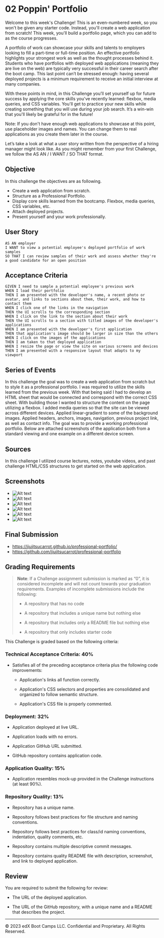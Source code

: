 # 02 Poppin' Portfolio

Welcome to this week's Challenge! This is an even-numbered week, so you won't be given any starter code. Instead, you'll create a web application from scratch! This week, you'll build a portfolio page, which you can add to as the course progresses.

A portfolio of work can showcase your skills and talents to employers looking to fill a part-time or full-time position. An effective portfolio highlights your strongest work as well as the thought processes behind it. Students who have portfolios with deployed web applications (meaning they are live on the web) are typically very successful in their career search after the boot camp. This last point can’t be stressed enough: having several deployed projects is a minimum requirement to receive an initial interview at many companies.

With these points in mind, in this Challenge you’ll set yourself up for future success by applying the core skills you've recently learned: flexbox, media queries, and CSS variables. You'll get to practice your new skills while creating something that you will use during your job search. It’s a win-win that you'll likely be grateful for in the future!

Note: If you don't have enough web applications to showcase at this point, use placeholder images and names. You can change them to real applications as you create them later in the course.

Let’s take a look at what a user story written from the perspective of a hiring manager might look like. As you might remember from your first Challenge, we follow the AS AN / I WANT / SO THAT format.

## Objective
In this challenge the objectives are as following.
* Create a web application from scratch.
* Structure as a Professional Portfolio.
* Display core skills learned from the bootcamp. Flexbox, media queries, CSS variables, etc.
* Attach deployed projects.
* Present yourself and your work professionally.

## User Story

```
AS AN employer
I WANT to view a potential employee's deployed portfolio of work samples
SO THAT I can review samples of their work and assess whether they're a good candidate for an open position
```

## Acceptance Criteria

```
GIVEN I need to sample a potential employee's previous work
WHEN I load their portfolio
THEN I am presented with the developer's name, a recent photo or avatar, and links to sections about them, their work, and how to contact them
WHEN I click one of the links in the navigation
THEN the UI scrolls to the corresponding section
WHEN I click on the link to the section about their work
THEN the UI scrolls to a section with titled images of the developer's applications
WHEN I am presented with the developer's first application
THEN that application's image should be larger in size than the others
WHEN I click on the images of the applications
THEN I am taken to that deployed application
WHEN I resize the page or view the site on various screens and devices
THEN I am presented with a responsive layout that adapts to my viewport
```

## Series of Events
In this challenge the goal was to create a web application from scratch but to style it as a professional portfolio. I was required to utilize the skills learned from the previous week. With that being said I had to develop an HTML sheet that would be connected and correspond with the correct CSS sheet. With building those I wanted to structure the content on the page utilizing a flexbox. I added media queries so that the site can be viewed across different devices. Applied linear-gradient to some of the background images. Applied headers, anchors, images, navigation, previous project link, as well as contact info. The goal was to provide a working professional portfolio. Below are attached screenshots of the application both from a standard viewing and one example on a different device screen. 

## Sources
In this challenge I utilized course lectures, notes, youtube videos, and past challenge HTML/CSS structures to get started on the web application.

## Screenshots
* ![Alt text](<Screenshot 2023-06-25 at 5.53.34 PM.png>)
* ![Alt text](<Screenshot 2023-06-25 at 5.53.46 PM.png>)
* ![Alt text](<Screenshot 2023-06-25 at 5.54.09 PM.png>)
* ![Alt text](<Screenshot 2023-06-25 at 5.54.16 PM.png>)
* ![Alt text](<Screenshot 2023-06-25 at 5.54.22 PM.png>)
* ![Alt text](<Screenshot 2023-06-25 at 5.54.28 PM.png>)

## Final Submission
* https://jiujitsucarrot.github.io/professional-portfolio/
* https://github.com/jiujitsucarrot/professional-portfolio

## Grading Requirements
> **Note**: If a Challenge assignment submission is marked as “0”, it is considered incomplete and will not count towards your graduation requirements. Examples of incomplete submissions include the following:
>
> * A repository that has no code
>
> * A repository that includes a unique name but nothing else
>
> * A repository that includes only a README file but nothing else
>
> * A repository that only includes starter code

This Challenge is graded based on the following criteria: 

### Technical Acceptance Criteria: 40%

* Satisfies all of the preceding acceptance criteria plus the following code improvements:

  * Application's links all function correctly.

  * Application's CSS selectors and properties are consolidated and organized to follow semantic structure.

  * Application's CSS file is properly commented.

### Deployment: 32%

* Application deployed at live URL.

* Application loads with no errors.

* Application GitHub URL submitted.

* GitHub repository contains application code.

### Application Quality: 15%

* Application resembles mock-up provided in the Challenge instructions (at least 90%).

### Repository Quality: 13%

* Repository has a unique name.

* Repository follows best practices for file structure and naming conventions.

* Repository follows best practices for class/id naming conventions, indentation, quality comments, etc.

* Repository contains multiple descriptive commit messages.

* Repository contains quality README file with description, screenshot, and link to deployed application.

## Review

You are required to submit the following for review:

* The URL of the deployed application.

* The URL of the GitHub repository, with a unique name and a README that describes the project.

---
© 2023 edX Boot Camps LLC. Confidential and Proprietary. All Rights Reserved.

